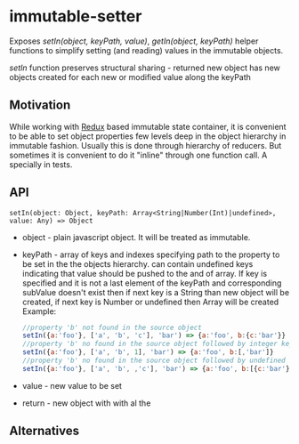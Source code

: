 # immutable-setter
Exposes *setIn(object, keyPath, value)*, *getIn(object, keyPath)* helper functions to simplify setting (and reading) values
in the immutable objects.

*setIn* function preserves structural sharing - returned new object has new objects created for each new or 
modified value along the keyPath

## Motivation
While working with [Redux](https://github.com/reactjs/redux) based immutable state container, it is convenient
to be able to set object properties few levels deep in the object hierarchy in immutable fashion. 
Usually this is done through hierarchy of reducers. But sometimes it is convenient to do it "inline" 
through one function call. A specially in tests.

## API
```
setIn(object: Object, keyPath: Array<String|Number(Int)|undefined>, value: Any) => Object
```

* object - plain javascript object. It will be treated as immutable.
* keyPath - array of keys and indexes specifying path to the property to be set in the the objects hierarchy.
    can contain undefined keys indicating that value should be pushed to the and of array. 
    If key is specified and it is not a last element of the keyPath and corresponding subValue  doesn't exist then
    if next key is a String than new object will be created, if next key is Number or undefined then
    Array will be created
    Example: 

    ```js
    //property 'b' not found in the source object
    setIn({a:'foo'}, ['a', 'b', 'c'], 'bar') => {a:'foo', b:{c:'bar'}}
    //property 'b' no found in the source object followed by integer key
    setIn({a:'foo'}, ['a', 'b', 1], 'bar') => {a:'foo', b:[,'bar']} 
    //property 'b' no found in the source object followed by undefined key
    setIn({a:'foo'}, ['a', 'b', ,'c'], 'bar') => {a:'foo', b:[{c:'bar'}]}
    ```
    
* value - new value to be set

* return - new object with with al the  

## Alternatives
